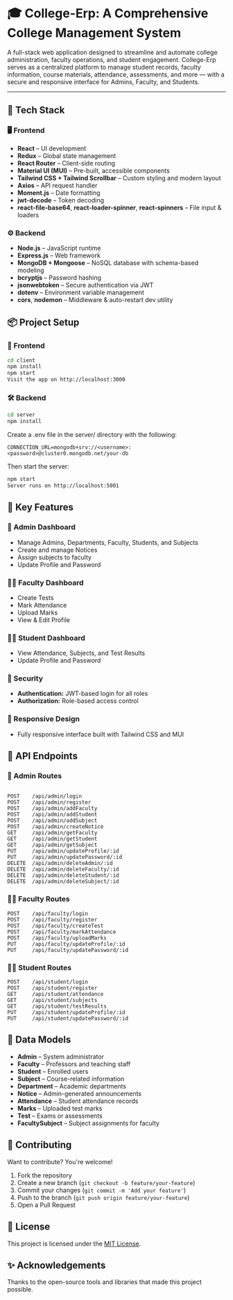 # 🎓 College-Erp: A Comprehensive College Management System

A full-stack web application designed to streamline and automate college administration, faculty operations, and student engagement. College-Erp serves as a centralized platform to manage student records, faculty information, course materials, attendance, assessments, and more — with a secure and responsive interface for Admins, Faculty, and Students.

---

## 🚀 Tech Stack

### 🖥️ Frontend

- **React** – UI development
- **Redux** – Global state management
- **React Router** – Client-side routing
- **Material UI (MUI)** – Pre-built, accessible components
- **Tailwind CSS + Tailwind Scrollbar** – Custom styling and modern layout
- **Axios** – API request handler
- **Moment.js** – Date formatting
- **jwt-decode** – Token decoding
- **react-file-base64**, **react-loader-spinner**, **react-spinners** – File input & loaders

### ⚙️ Backend

- **Node.js** – JavaScript runtime
- **Express.js** – Web framework
- **MongoDB + Mongoose** – NoSQL database with schema-based modeling
- **bcryptjs** – Password hashing
- **jsonwebtoken** – Secure authentication via JWT
- **dotenv** – Environment variable management
- **cors**, **nodemon** – Middleware & auto-restart dev utility


## 📦 Project Setup

### 🔧 Frontend

```bash
cd client
npm install
npm start
Visit the app on http://localhost:3000
```
### 🛠️ Backend
```bash
cd server
npm install
```
Create a .env file in the server/ directory with the following:
```
CONNECTION_URL=mongodb+srv://<username>:<password>@cluster0.mongodb.net/your-db
```
Then start the server:
```bash
npm start
Server runs on http://localhost:5001
```

## 🧩 Key Features

### 👑 Admin Dashboard

* Manage Admins, Departments, Faculty, Students, and Subjects
* Create and manage Notices
* Assign subjects to faculty
* Update Profile and Password

### 👨‍🏫 Faculty Dashboard

* Create Tests
* Mark Attendance
* Upload Marks
* View & Edit Profile

### 👨‍🎓 Student Dashboard

* View Attendance, Subjects, and Test Results
* Update Profile and Password

### 🔐 Security

* **Authentication:** JWT-based login for all roles
* **Authorization:** Role-based access control

### 📱 Responsive Design

* Fully responsive interface built with Tailwind CSS and MUI


## 🔌 API Endpoints

### 👑 Admin Routes
```

POST    /api/admin/login
POST    /api/admin/register
POST    /api/admin/addFaculty
POST    /api/admin/addStudent
POST    /api/admin/addSubject
POST    /api/admin/createNotice
GET     /api/admin/getFaculty
GET     /api/admin/getStudent
GET     /api/admin/getSubject
PUT     /api/admin/updateProfile/:id
PUT     /api/admin/updatePassword/:id
DELETE  /api/admin/deleteAdmin/:id
DELETE  /api/admin/deleteFaculty/:id
DELETE  /api/admin/deleteStudent/:id
DELETE  /api/admin/deleteSubject/:id
```

### 👨‍🏫 Faculty Routes

```
POST    /api/faculty/login
POST    /api/faculty/register
POST    /api/faculty/createTest
POST    /api/faculty/markAttendance
POST    /api/faculty/uploadMarks
PUT     /api/faculty/updateProfile/:id
PUT     /api/faculty/updatePassword/:id
```

### 👨‍🎓 Student Routes

```
POST    /api/student/login
POST    /api/student/register
GET     /api/student/attendance
GET     /api/student/subjects
GET     /api/student/testResults
PUT     /api/student/updateProfile/:id
PUT     /api/student/updatePassword/:id
```


## 🧠 Data Models

* **Admin** – System administrator
* **Faculty** – Professors and teaching staff
* **Student** – Enrolled users
* **Subject** – Course-related information
* **Department** – Academic departments
* **Notice** – Admin-generated announcements
* **Attendance** – Student attendance records
* **Marks** – Uploaded test marks
* **Test** – Exams or assessments
* **FacultySubject** – Subject assignments for faculty


## 🤝 Contributing

Want to contribute? You're welcome!

1. Fork the repository
2. Create a new branch (`git checkout -b feature/your-feature`)
3. Commit your changes (`git commit -m 'Add your feature'`)
4. Push to the branch (`git push origin feature/your-feature`)
5. Open a Pull Request


## 📄 License

This project is licensed under the [MIT License](https://github.com/SAYAN957/College_Management_System/blob/main/LICENSE).


## ✨ Acknowledgements

Thanks to the open-source tools and libraries that made this project possible.



